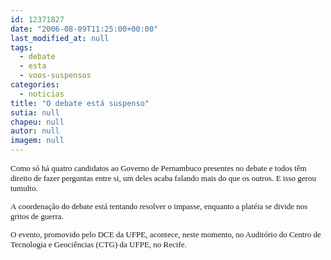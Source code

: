 ```yaml
---
id: 12371827
date: "2006-08-09T11:25:00+00:00"
last_modified_at: null
tags:
  - debate
  - esta
  - voos-suspensos
categories:
  - noticias
title: "O debate está suspenso"
sutia: null
chapeu: null
autor: null
imagem: null
---
```

<p><FONT size=2></p>
<p><P><FONT face=Verdana>Como só há&nbsp;quatro candidatos ao Governo de Pernambuco presentes no debate e todos têm direito de fazer perguntas entre si,&nbsp;um deles acaba falando mais do que os outros. E isso gerou tumulto.&nbsp;</FONT></P></p>
<p><P><FONT face=Verdana>A&nbsp;coordenação do debate está tentando resolver o impasse, enquanto a platéia se divide nos gritos de guerra. </FONT></P></p>
<p><P><FONT face=Verdana>O evento, promovido pelo DCE da UFPE, acontece, neste momento, no Auditório do Centro de Tecnologia e Geociências (CTG) da UFPE, no Recife.</FONT></P></p>
<p><P>&nbsp;</P></FONT> </p>
